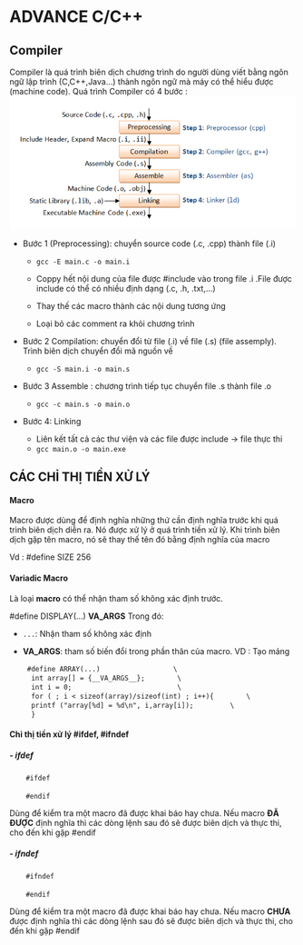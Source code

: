 # ADVANCE C/C++
## Compiler
Compiler là quá trình biên dịch chương trình do người dùng viết bằng ngôn ngữ lập trình (C,C++,Java...) thành ngôn ngữ mà máy có thể hiểu được (machine code).
Quá trình Compiler có 4 bước :
![anh](image.png)
+ Bước 1 (Preprocessing): chuyển source code (.c, .cpp) thành file (.i)

    + ` gcc -E main.c -o main.i `
 
    + Coppy hết nội dung của file được #include vào trong file .i .File được include có thể có nhiều định dạng (.c, .h, .txt,...)
 
    + Thay thế các macro thành các nội dung tương ứng
 
    + Loại bỏ các comment ra khỏi chương trình
 + Bước 2 Compilation: chuyển đổi từ file (.i) về file (.s) (file assemply). Trình biên dịch chuyển đổi mã nguồn về 
    + `gcc -S main.i -o main.s`
 + Bước 3 Assemble : chương trình tiếp tục chuyển file .s thành file .o
    +  `gcc -c main.s -o main.o`
 + Bước 4: Linking
    + Liên kết tất cả các thư viện và các file được include -> file thực thi
    + `gcc main.o -o main.exe `
## CÁC CHỈ THỊ TIỀN XỬ LÝ
#### Macro
Macro được dùng để định nghĩa những thứ cần định nghĩa trước khi quá trình biên dịch diễn ra. Nó được xử lý ở quá trình tiền xử lý. Khi trình biên dịch gặp tên macro, nó sẽ thay thế tên đó bằng định nghĩa của macro

Vd : #define SIZE 256
#### Variadic Macro
Là loại **macro** có thể nhận tham số không xác định trước.

#define DISPLAY(...)   ____VA_ARGS____
Trong đó:
+ `...`: Nhận tham số không xác định
+ __VA_ARGS__: tham số biến đổi trong phần thân của macro.
VD : Tạo mảng


       #define ARRAY(...)                  \
        int array[] = {__VA_ARGS__};        \
        int i = 0;                          \
        for ( ; i < sizeof(array)/sizeof(int) ; i++){        \
        printf ("array[%d] = %d\n", i,array[i]);         \
        }

#### Chỉ thị tiền xử lý #ifdef, #ifndef

##### - ifdef

        #ifdef
        
        #endif

Dùng để kiểm tra một macro đã được khai báo hay chưa. Nếu macro **ĐÃ ĐƯỢC** định nghĩa thì các dòng lệnh sau đó sẽ được biên dịch và thực thi, cho đến khi gặp #endif

##### - ifndef

        #ifndef
        
        #endif
        
Dùng để kiểm tra một macro đã được khai báo hay chưa. Nếu macro **CHƯA** được định nghĩa thì các dòng lệnh sau đó sẽ được biên dịch và thực thi, cho đến khi gặp #endif
  
